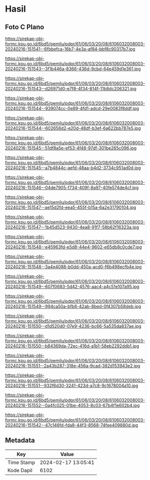# Hasil

## Foto C Plano

https://sirekap-obj-formc.kpu.go.id/6bd5/pemilu/pdpr/61/06/03/20/08/6106032008003-20240216-151541--6fbbefca-16b7-4e3a-af84-bbf8c90317b7.jpg

https://sirekap-obj-formc.kpu.go.id/6bd5/pemilu/pdpr/61/06/03/20/08/6106032008003-20240216-151543--3f1b446a-8366-436d-9cbd-64e459d1e361.jpg

https://sirekap-obj-formc.kpu.go.id/6bd5/pemilu/pdpr/61/06/03/20/08/6106032008003-20240216-151543--d26971d0-e7f8-4f34-814f-11b8dc206321.jpg

https://sirekap-obj-formc.kpu.go.id/6bd5/pemilu/pdpr/61/06/03/20/08/6106032008003-20240216-151544--939074cc-0e89-4fd1-adcd-29e0083f8ddf.jpg

https://sirekap-obj-formc.kpu.go.id/6bd5/pemilu/pdpr/61/06/03/20/08/6106032008003-20240216-151544--602656d2-e20d-48df-b3ef-6a622bb787e5.jpg

https://sirekap-obj-formc.kpu.go.id/6bd5/pemilu/pdpr/61/06/03/20/08/6106032008003-20240216-151545--51df8a5e-ef53-4f48-97df-301be265c096.jpg

https://sirekap-obj-formc.kpu.go.id/6bd5/pemilu/pdpr/61/06/03/20/08/6106032008003-20240216-151545--a7b4844c-aefd-48aa-b4d2-3734c951ad0d.jpg

https://sirekap-obj-formc.kpu.go.id/6bd5/pemilu/pdpr/61/06/03/20/08/6106032008003-20240216-151546--04de7905-f734-409f-8a97-40fe574de4cf.jpg

https://sirekap-obj-formc.kpu.go.id/6bd5/pemilu/pdpr/61/06/03/20/08/6106032008003-20240216-151547--ae15d2fd-eea5-455f-b15a-6a2e31790104.jpg

https://sirekap-obj-formc.kpu.go.id/6bd5/pemilu/pdpr/61/06/03/20/08/6106032008003-20240216-151547--1b45d523-9430-4ea8-91f7-58b62f16323a.jpg

https://sirekap-obj-formc.kpu.go.id/6bd5/pemilu/pdpr/61/06/03/20/08/6106032008003-20240216-151548--e45963fd-e5d8-44e4-9602-e65db8c0cde7.jpg

https://sirekap-obj-formc.kpu.go.id/6bd5/pemilu/pdpr/61/06/03/20/08/6106032008003-20240216-151548--3a4e4088-b0dd-450a-acd0-f6b498ecfb4e.jpg

https://sirekap-obj-formc.kpu.go.id/6bd5/pemilu/pdpr/61/06/03/20/08/6106032008003-20240216-151549--607f0683-5d42-4576-aac4-a4c51e107a95.jpg

https://sirekap-obj-formc.kpu.go.id/6bd5/pemilu/pdpr/61/06/03/20/08/6106032008003-20240216-151549--994ca50a-bfb6-42ab-8bed-0f4307b58deb.jpg

https://sirekap-obj-formc.kpu.go.id/6bd5/pemilu/pdpr/61/06/03/20/08/6106032008003-20240216-151550--d1d520d0-07e9-4236-bc66-5a535da837ae.jpg

https://sirekap-obj-formc.kpu.go.id/6bd5/pemilu/pdpr/61/06/03/20/08/6106032008003-20240216-151550--b84369da-72ec-416d-a1b1-58eb2292ddb1.jpg

https://sirekap-obj-formc.kpu.go.id/6bd5/pemilu/pdpr/61/06/03/20/08/6106032008003-20240216-151551--2a43b287-318e-456a-9cad-382d153943e2.jpg

https://sirekap-obj-formc.kpu.go.id/6bd5/pemilu/pdpr/61/06/03/20/08/6106032008003-20240216-151551--932f6d30-3241-423d-a7c8-9c1678004a10.jpg

https://sirekap-obj-formc.kpu.go.id/6bd5/pemilu/pdpr/61/06/03/20/08/6106032008003-20240216-151552--0a4fc025-01be-4053-8c03-67b4f1e602b4.jpg

https://sirekap-obj-formc.kpu.go.id/6bd5/pemilu/pdpr/61/06/03/20/08/6106032008003-20240216-151542--47c146fd-fda8-44f3-8568-74fee409880d.jpg


## Metadata

| Key        | Value               |
| ---------- | ------------------- |
| Time Stamp | 2024-02-17 13:05:41 |
| Kode Dapil | 6102                |



